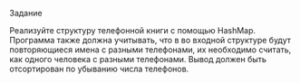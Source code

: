 Задание

Реализуйте структуру телефонной книги с помощью HashMap.
Программа также должна учитывать, что в во входной структуре будут повторяющиеся имена с разными телефонами, 
их необходимо считать, как одного человека с разными телефонами. Вывод должен быть отсортирован по убыванию числа телефонов.
